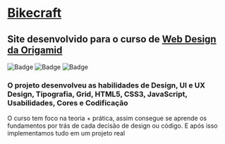 # [Bikecraft](bikcraft.henriquemalikovski.com.br)
## Site desenvolvido para o curso de [Web Design da Origamid](https://www.origamid.com/curso/web-design-completo/)

![Badge](https://img.shields.io/github/languages/top/henriquemalikovski/bikcraft?style=for-the-badge) 
![Badge](https://img.shields.io/badge/-html-E34F26?logo=HTML5&logoColor=white&style=for-the-badge)
![Badge](https://img.shields.io/badge/-css-1572B6?logo=CSS3&logoColor=white&style=for-the-badge)

### **O projeto desenvolveu as habilidades de Design, UI e UX Design, Tipografia, Grid, HTML5, CSS3, JavaScript, Usabilidades, Cores e Codificação**

O curso tem foco na teoria + prática, assim consegue se aprende os fundamentos por trás de cada decisão de design ou código. E após isso implementamos tudo em um projeto real
